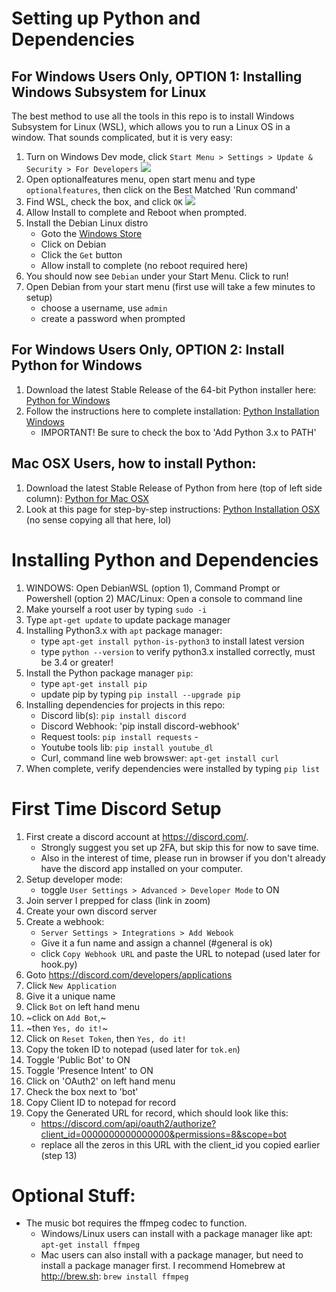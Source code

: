 # Setting up Python and Dependencies

## For Windows Users Only, OPTION 1: Installing Windows Subsystem for Linux
The best method to use all the tools in this repo is to install Windows Subsystem for Linux (WSL), which allows you to run a Linux OS in a window. That sounds complicated, but it is very easy:
1. Turn on Windows Dev mode, click `Start Menu > Settings > Update & Security > For Developers`
   ![](https://www.groovypost.com/wp-content/uploads/2016/05/bash-1.png)
2. Open optionalfeatures menu, open start menu and type `optionalfeatures`, then click on the Best Matched 'Run command'
3. Find WSL, check the box, and click `OK`
   ![](https://www.groovypost.com/wp-content/uploads/2016/05/bash-2.png)
4. Allow Install to complete and Reboot when prompted.
5. Install the Debian Linux distro 
   - Goto the [Windows Store](https://aka.ms/wslstore)
   - Click on Debian
   - Click the `Get` button
   - Allow install to complete (no reboot required here)
6. You should now see `Debian` under your Start Menu. Click to run!
7. Open Debian from your start menu (first use will take a few minutes to setup)
   - choose a username, use `admin`
   - create a password when prompted

## For Windows Users Only, OPTION 2: Install Python for Windows
1. Download the latest Stable Release of the 64-bit Python installer here: [Python for Windows](https://www.python.org/downloads/windows/)
2. Follow the instructions here to complete installation: [Python Installation Windows](https://docs.python.org/3/using/windows.html#windows-full)
   - IMPORTANT! Be sure to check the box to 'Add Python 3.x to PATH'

## Mac OSX Users, how to install Python:
1. Download the latest Stable Release of Python from here (top of left side column): [Python for Mac OSX](https://www.python.org/downloads/macos/)
2. Look at this page for step-by-step instructions: [Python Installation OSX](https://docs.python.org/3/using/mac.html) (no sense copying all that here, lol)

# Installing Python and Dependencies
1. WINDOWS: Open DebianWSL (option 1), Command Prompt or Powershell (option 2)
   MAC/Linux: Open a console to command line 
2. Make yourself a root user by typing `sudo -i`
3. Type `apt-get update` to update package manager
4. Installing Python3.x with `apt` package manager:
   - type `apt-get install python-is-python3` to install latest version
   - type `python --version` to verify python3.x installed correctly, must be 3.4 or greater!
5. Install the Python package manager `pip`:
   - type `apt-get install pip`
   - update pip by typing `pip install --upgrade pip`
6. Installing dependencies for projects in this repo:
    - Discord lib(s): `pip install discord`
    - Discord Webhook: 'pip install discord-webhook'
    - Request tools: `pip install requests`    - 
    - Youtube tools lib: `pip install youtube_dl`
    - Curl, command line web browswer: `apt-get install curl`    
7. When complete, verify dependencies were installed by typing `pip list`

# First Time Discord Setup
1. First create a discord account at https://discord.com/. 
   - Strongly suggest you set up 2FA, but skip this for now to save time.
   - Also in the interest of time, please run in browser if you don't already have the discord app installed on your computer.
2. Setup developer mode: 
   - toggle `User Settings > Advanced > Developer Mode` to ON
3. Join server I prepped for class (link in zoom)
4. Create your own discord server
5. Create a webhook:
   - `Server Settings > Integrations > Add Webook`
   - Give it a fun name and assign a channel (#general is ok)
   - click `Copy Webhook URL` and paste the URL to notepad (used later for hook.py)
6. Goto https://discord.com/developers/applications
7. Click `New Application`
8. Give it a unique name
9. Click `Bot` on left hand menu
10. ~click on `Add Bot`,~    
11. ~then `Yes, do it!`~
12. Click on `Reset Token`, then `Yes, do it!`
13. Copy the token ID to notepad (used later for `tok.en`)
14. Toggle 'Public Bot' to ON
15. Toggle 'Presence Intent' to ON
16. Click on 'OAuth2' on left hand menu
17. Check the box next to 'bot'
18. Copy Client ID to notepad for record
19. Copy the Generated URL for record, which should look like this:
    - https://discord.com/api/oauth2/authorize?client_id=0000000000000000&permissions=8&scope=bot 
    - replace all the zeros in this URL with the client_id you copied earlier (step 13)


# Optional Stuff:
- The music bot requires the ffmpeg codec to function.
    - Windows/Linux users can install with a package manager like apt: `apt-get install ffmpeg`
    - Mac users can also install with a package manager, but need to install a package manager first. I recommend Homebrew at http://brew.sh: `brew install ffmpeg`
